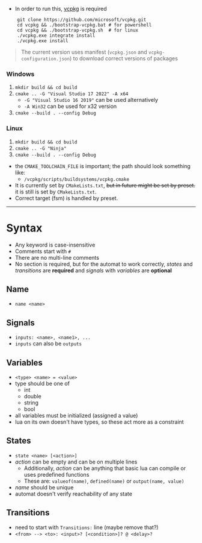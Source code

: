 - In order to run this, [vcpkg](https://learn.microsoft.com/en-us/vcpkg/get_started/get-started?pivots=shell-powershell) is required

```shell
    git clone https://github.com/microsoft/vcpkg.git
    cd vcpkg && ./bootstrap-vcpkg.bat # for powershell
    cd vcpkg && ./bootstrap-vcpkg.sh  # for linux
    ./vcpkg.exe integrate install
    ./vcpkg.exe install
```
> The current version uses manifest (`vcpkg.json` and `vcpkg-configuration.json`) to download correct versions of packages

### Windows
1. `mkdir build && cd build`
2. `cmake .. -G "Visual Studio 17 2022" -A x64` 
   - `-G "Visual Studio 16 2019"` can be used alternatively
   - `-A Win32` can be used for x32 version
3. `cmake --build . --config Debug`

### Linux

1.  `mkdir build && cd build`
2. `cmake .. -G "Ninja"`
3. `cmake --build . --config Debug`


- the `CMAKE_TOOLCHAIN_FILE` is important; the path should look something like:
  - `/vcpkg/scripts/buildsystems/vcpkg.cmake` 
- It is currently set by `CMakeLists.txt`, ~~but in future might be set by preset.~~ it is still is set by `CMakeLists.txt`.
- Correct target (fsm) is handled by preset.

---
# Syntax
- Any keyword is case-insensitive
- Comments start with `#`
- There are no multi-line comments
- No section is required, but for the automat to work correctly, 
 _states_ and _transitions_ are **required** and *signals* with *variables* are **optional**

## Name
- `name <name>`

## Signals
- `inputs: <name>, <name1>, ...`
- `inputs` can also be `outputs`

## Variables
- `<type> <name> = <value>`
- type should be one of
  - int
  - double
  - string
  - bool
- all variables must be initialized (assigned a value)
- lua on its own doesn't have types, so these act more as a constraint

## States
- `state <name> [<action>]`
- _action_ can be empty and can be on multiple lines
  - Additionally, _action_ can be anything that basic lua can compile or uses predefined functions
  - These are: `valueof(name)`, `defined(name)` or `output(name, value)`
- _name_ should be unique
- automat doesn't verify reachability of any state

## Transitions
- need to start with `Transitions:` line (maybe remove that?)
- `<from> --> <to>: <input>? [<condition>]? @ <delay>?`